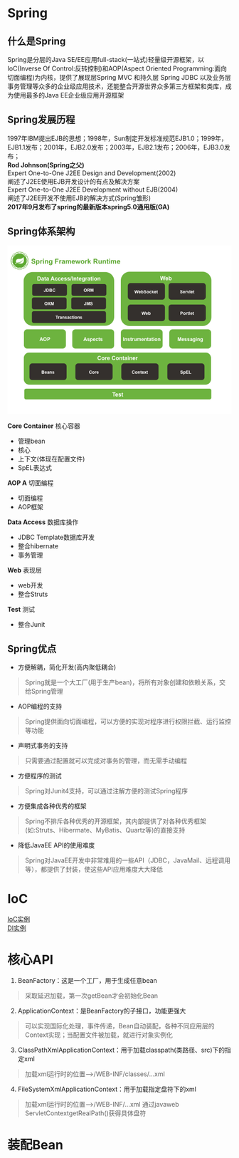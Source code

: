 # Spring
## 什么是Spring
  Spring是分层的Java SE/EE应用full-stack(一站式)轻量级开源框架，以IoC(Inverse Of Control:反转控制)和AOP(Aspect Oriented Programming:面向切面编程)为内核，提供了展现层Spring MVC 和持久层 Spring JDBC 以及业务层事务管理等众多的企业级应用技术，还能整合开源世界众多第三方框架和类库，成为使用最多的Java EE企业级应用开源框架
## Spring发展历程
  1997年IBM提出EJB的思想；1998年，Sun制定开发标准规范EJB1.0；1999年，EJB1.1发布；2001年，EJB2.0发布；2003年，EJB2.1发布；2006年，EJB3.0发布；  
 **Rod Johnson(Spring之父)**  
     Expert One-to-One J2EE Design and Development(2002)  
     阐述了J2EE使用EJB开发设计的有点及解决方案  
     Expert One-to-One J2EE Development without EJB(2004)  
     阐述了J2EE开发不使用EJB的解决方式(Spring雏形)  
**2017年9月发布了spring的最新版本spring5.0通用版(GA)**
## Spring体系架构
 ![images](spring-overview.png)
 
 **Core Container** 核心容器 
 - 管理bean
 - 核心
 - 上下文(体现在配置文件)
 - SpEL表达式  
 
 **AOP A** 切面编程
 - 切面编程
 - AOP框架  
 
 **Data Access**  数据库操作
 - JDBC Template数据库开发
 - 整合hibernate
 - 事务管理  
 
 **Web** 表现层
 - web开发
 - 整合Struts  
 
 **Test**  测试
 - 整合Junit  
 ## Spring优点
 - 方便解耦，简化开发(高内聚低耦合)
 >Spring就是一个大工厂(用于生产bean)，将所有对象创建和依赖关系，交给Spring管理
 - AOP编程的支持
 >Spring提供面向切面编程，可以方便的实现对程序进行权限拦截、运行监控等功能
 - 声明式事务的支持
 >只需要通过配置就可以完成对事务的管理，而无需手动编程
 - 方便程序的测试
 >Spring对Junit4支持，可以通过注解方便的测试Spring程序
 - 方便集成各种优秀的框架
 >Spring不排斥各种优秀的开源框架，其内部提供了对各种优秀框架(如:Struts、Hibermate、MyBatis、Quartz等)的直接支持
 - 降低JavaEE API的使用难度
 >Spring对JavaEE开发中非常难用的一些API（JDBC，JavaMail、远程调用等），都提供了封装，使这些API应用难度大大降低
# IoC
[IoC实例](/IoC/Ioc.md)  
[DI实例](/IoC/DI.md)
# 核心API
1. BeanFactory：这是一个工厂，用于生成任意bean
>采取延迟加载，第一次getBean才会初始化Bean

2. ApplicationContext：是BeanFactory的子接口，功能更强大
>可以实现国际化处理，事件传递，Bean自动装配，各种不同应用层的Context实现；当配置文件被加载，就进行对象实例化

3. ClassPathXmlApplicationContext：用于加载classpath(类路径、src)下的指定xml
>加载xml运行时的位置-->/WEB-INF/classes/...xml

4. FileSystemXmlApplicationContext：用于加载指定盘符下的xml
>加载xml运行时的位置-->/WEB-INF/...xml 通过javaweb ServletContextgetRealPath()获得具体盘符

# 装配Bean

